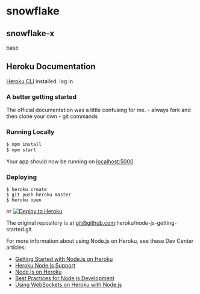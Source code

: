 # snowflake
## snowflake-x

base

## Heroku Documentation

[Heroku CLI](https://cli.heroku.com/) installed.
log in

### A better getting started
	
The official documentation was a little confusing for me.
	- always fork and then clone your own
	- git commands

### Running Locally
```sh
$ npm install
$ npm start
```

Your app should now be running on [localhost:5000](http://localhost:5000/).

### Deploying
```
$ heroku create
$ git push heroku master
$ heroku open
```
or
[![Deploy to Heroku](https://www.herokucdn.com/deploy/button.png)](https://heroku.com/deploy)

The original repository is  at git@github.com:heroku/node-js-getting-started.git 

For more information about using Node.js on Heroku, see these Dev Center articles:

- [Getting Started with Node.js on Heroku](https://devcenter.heroku.com/articles/getting-started-with-nodejs)
- [Heroku Node.js Support](https://devcenter.heroku.com/articles/nodejs-support)
- [Node.js on Heroku](https://devcenter.heroku.com/categories/nodejs)
- [Best Practices for Node.js Development](https://devcenter.heroku.com/articles/node-best-practices)
- [Using WebSockets on Heroku with Node.js](https://devcenter.heroku.com/articles/node-websockets)
